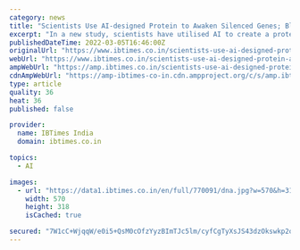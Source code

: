 ```yaml
---
category: news
title: "Scientists Use AI-designed Protein to Awaken Silenced Genes; Blend CRISPR and AI to Create New Technique [Study]"
excerpt: "In a new study, scientists have utilised AI to create a protein, and then employ CRISPR technology to it in order to inhibit a protein complex called Polycomb Repressive Complex 2 (PRC2) to awaken and upregulate several genes."
publishedDateTime: 2022-03-05T16:46:00Z
originalUrl: "https://www.ibtimes.co.in/scientists-use-ai-designed-protein-awaken-silenced-genes-blend-crispr-ai-create-new-technique-846312"
webUrl: "https://www.ibtimes.co.in/scientists-use-ai-designed-protein-awaken-silenced-genes-blend-crispr-ai-create-new-technique-846312"
ampWebUrl: "https://amp.ibtimes.co.in/scientists-use-ai-designed-protein-awaken-silenced-genes-blend-crispr-ai-create-new-technique-846312"
cdnAmpWebUrl: "https://amp-ibtimes-co-in.cdn.ampproject.org/c/s/amp.ibtimes.co.in/scientists-use-ai-designed-protein-awaken-silenced-genes-blend-crispr-ai-create-new-technique-846312"
type: article
quality: 36
heat: 36
published: false

provider:
  name: IBTimes India
  domain: ibtimes.co.in

topics:
  - AI

images:
  - url: "https://data1.ibtimes.co.in/en/full/770091/dna.jpg?w=570&h=318"
    width: 570
    height: 318
    isCached: true

secured: "7W1cC+WjqqW/e0i5+QsM0cOfzYyzBImTJc5lm/cyfCgTyXsJS43dzOkswkp2oNQUmrWguToMDcHJMZ1EqZsd8sZnCeg1dUOqGthUmnDOMckTwPBgrmT9ZfLCnPT7aGEPNZkrar/pKrT3cXtcAHR8SmmLLAfe4VwCH3+XUTjej/Jxm7ArEud06e66VK6Y3lDuJI3f7sGJOLUrc9cQZgs+f9K1wDxhvWWeXwO0ji4xWhS5kGL+1t+D+s6I4LZS910+QI+H5J0/1vZKCmJvs/O9/K4aFrP02HmkyMb8zgHpCKPkqa2+rEOnyuttTL9bm4CK/3HR8WTE+babnj9DfPnzVgzdD5pUhJ8LDJr8HYfUREA=;ohrxls0KZF7EDQHeql4A1w=="
---
```


